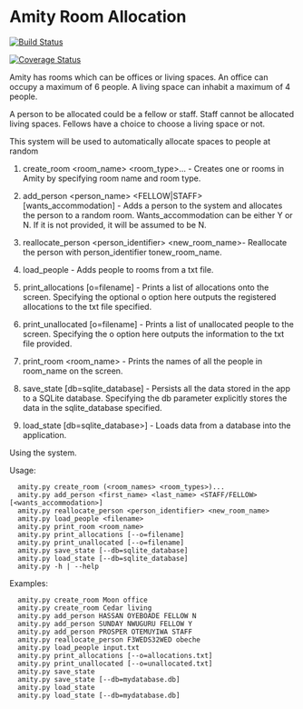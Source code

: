 # Amity Room Allocation

[![Build Status](https://travis-ci.org/andela-hoyeboade/amity_model.svg?branch=working)](https://travis-ci.org/andela-hoyeboade/amity_model)

[![Coverage Status](https://coveralls.io/repos/github/andela-hoyeboade/amity_model/badge.svg?branch=working)](https://coveralls.io/github/andela-hoyeboade/amity_model?branch=working)

Amity has rooms which can be offices or living spaces. An office can occupy a maximum of 6 people. A living space can inhabit a maximum of 4 people.

A person to be allocated could be a fellow or staff. Staff cannot be allocated living spaces. Fellows have a choice to choose a living space or not.

This system will be used to automatically allocate spaces to people at random

1. create_room <room_name> <room_type>...​ - Creates one or rooms in Amity by specifying room name and room type. 

2. add_person <person_name> <FELLOW|STAFF> [wants_accommodation]​ - Adds a person to the system and allocates the person to a random room. Wants_accommodation​ can be either ​Y​ or ​N​. If it is not provided, it will be assumed to be ​N​.

3. reallocate_person <person_identifier> <new_room_name>​ - Reallocate the person with ​person_identifier​ to ​new_room_name​.

4. load_people​ - Adds people to rooms from a txt file. 

5. print_allocations [­o=filename]​ - Prints a list of allocations onto the screen. Specifying the optional ​­o​ option here outputs the registered allocations to the txt file specified. 

6. print_unallocated [­o=filename]​ - Prints a list of unallocated people to the screen. Specifying the ​­o​ option here outputs the information to the txt file provided.

7. print_room <room_name>​ - Prints the names of all the people in ​room_name​ on the screen.

8. save_state [­­db=sqlite_database]​ - Persists all the data stored in the app to a SQLite database. Specifying the ​­­db​ parameter explicitly stores the data in the sqlite_database​ specified.

9. load_state [db=sqlite_database>] - Loads data from a database into the application.

Using the system.

Usage:
```
  amity.py create_room (<room_names> <room_types>)...
  amity.py add_person <first_name> <last_name> <STAFF/FELLOW> [<wants_accommodation>]
  amity.py reallocate_person <person_identifier> <new_room_name>
  amity.py load_people <filename>
  amity.py print_room <room_name>
  amity.py print_allocations [--o=filename]
  amity.py print_unallocated [--o=filename]
  amity.py save_state [--db=sqlite_database]
  amity.py load_state [--db=sqlite_database]
  amity.py -h | --help
```
Examples:
```
  amity.py create_room Moon office
  amity.py create_room Cedar living
  amity.py add_person HASSAN OYEBOADE FELLOW N
  amity.py add_person SUNDAY NWUGURU FELLOW Y
  amity.py add_person PROSPER OTEMUYIWA STAFF
  amity.py reallocate_person F3WEDS32WED obeche
  amity.py load_people input.txt
  amity.py print_allocations [--o=allocations.txt]
  amity.py print_unallocated [--o=unallocated.txt]
  amity.py save_state
  amity.py save_state [--db=mydatabase.db]
  amity.py load_state
  amity.py load_state [--db=mydatabase.db]

  
```